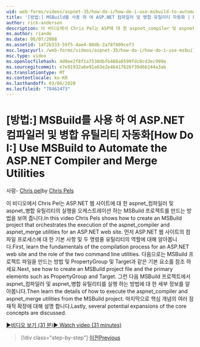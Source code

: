 ```yaml
---
uid: web-forms/videos/aspnet-35/how-do-i/how-do-i-use-msbuild-to-automate-the-aspnet-compiler-and-merge-utilities
title: '[방법:] MSBuild를 사용 하 여 ASP.NET 컴파일러 및 병합 유틸리티 자동화 | Microsoft Docs'
author: rick-anderson
description: 이 비디오에서 Chris Pel는 ASP에 대 한 aspnet_compiler 및 aspnet_merge 유틸리티의 실행을 오케스트레이션 하는 MSBuild 프로젝트를 만드는 방법을 보여 줍니다.
ms.author: riande
ms.date: 08/07/2008
ms.assetid: 14f2b333-59f5-4ae4-88db-2a78f809cef3
msc.legacyurl: /web-forms/videos/aspnet-35/how-do-i/how-do-i-use-msbuild-to-automate-the-aspnet-compiler-and-merge-utilities
msc.type: video
ms.openlocfilehash: 4d0ee2f8f1a7538dbfb488a0599fdc0cd3ec999e
ms.sourcegitcommit: e7e91932a6e91a63e2e46417626f39d6b244a3ab
ms.translationtype: MT
ms.contentlocale: ko-KR
ms.lasthandoff: 03/06/2020
ms.locfileid: "78462473"
---
```

# <a name="how-do-i-use-msbuild-to-automate-the-aspnet-compiler-and-merge-utilities"></a><span data-ttu-id="685ab-103">[방법:] MSBuild를 사용 하 여 ASP.NET 컴파일러 및 병합 유틸리티 자동화</span><span class="sxs-lookup"><span data-stu-id="685ab-103">[How Do I:] Use MSBuild to Automate the ASP.NET Compiler and Merge Utilities</span></span>

<span data-ttu-id="685ab-104">사람- [Chris pel](https://twitter.com/chrispels)</span><span class="sxs-lookup"><span data-stu-id="685ab-104">by [Chris Pels](https://twitter.com/chrispels)</span></span>

<span data-ttu-id="685ab-105">이 비디오에서 Chris Pel는 ASP.NET 웹 사이트에 대 한 aspnet\_컴파일러 및 aspnet\_병합 유틸리티의 실행을 오케스트레이션 하는 MSBuild 프로젝트를 만드는 방법을 보여 줍니다.</span><span class="sxs-lookup"><span data-stu-id="685ab-105">In this video Chris Pels shows how to create an MSBuild project that orchestrates the execution of the aspnet\_compiler and aspnet\_merge utilities for an ASP.NET web site.</span></span> <span data-ttu-id="685ab-106">먼저 ASP.NET 웹 사이트의 컴파일 프로세스에 대 한 기본 사항 및 두 명령줄 유틸리티의 역할에 대해 알아봅니다.</span><span class="sxs-lookup"><span data-stu-id="685ab-106">First, learn the fundamentals of the compilation process for an ASP.NET web site and the role of the two command line utilities.</span></span> <span data-ttu-id="685ab-107">다음으로는 MSBuild 프로젝트 파일을 만드는 방법 및 PropertyGroup 및 Target과 같은 기본 요소를 참조 하세요.</span><span class="sxs-lookup"><span data-stu-id="685ab-107">Next, see how to create an MSBuild project file and the primary elements such as PropertyGroup and Target.</span></span> <span data-ttu-id="685ab-108">그런 다음 MSBuild 프로젝트에서 aspnet\_컴파일러 및 aspnet\_병합 유틸리티를 실행 하는 방법에 대 한 세부 정보를 알아봅니다.</span><span class="sxs-lookup"><span data-stu-id="685ab-108">Then learn the details of how to execute the aspnet\_compiler and aspnet\_merge utilities from the MSBuild project.</span></span> <span data-ttu-id="685ab-109">마지막으로 핵심 개념의 여러 잠재적 확장에 대해 설명 합니다.</span><span class="sxs-lookup"><span data-stu-id="685ab-109">Lastly, several potential expansions of the core concepts are discussed.</span></span>

[<span data-ttu-id="685ab-110">&#9654;비디오 보기 (31 분)</span><span class="sxs-lookup"><span data-stu-id="685ab-110">&#9654; Watch video (31 minutes)</span></span>](https://channel9.msdn.com/Blogs/ASP-NET-Site-Videos/how-do-i-use-msbuild-to-automate-the-aspnet-compiler-and-merge-utilities)

> [!div class="step-by-step"]
> [<span data-ttu-id="685ab-111">이전</span><span class="sxs-lookup"><span data-stu-id="685ab-111">Previous</span></span>](how-do-i-serialize-a-graph-with-the-entity-framework.md)

